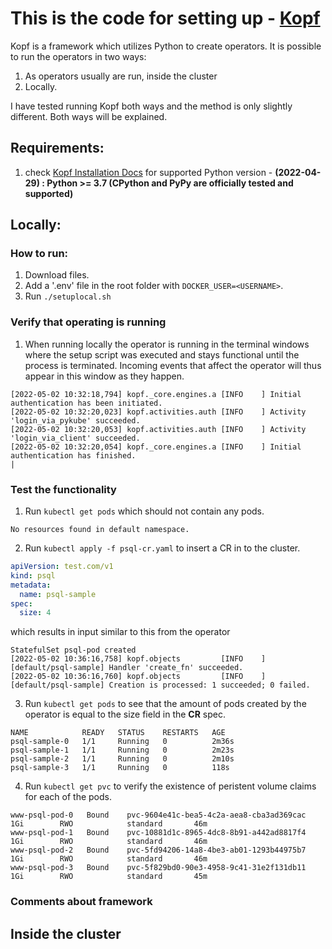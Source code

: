 # This is the code for setting up - [Kopf](https://github.com/nolar/kopf)

Kopf is a framework which utilizes Python to create operators. It is possible to run the operators in two ways:
1. As operators usually are run, inside the cluster
2. Locally.

I have tested running Kopf both ways and the method is only slightly different. Both ways will be explained.


## Requirements:
1. check [Kopf Installation Docs]() for supported Python version - **(2022-04-29) : Python >= 3.7 (CPython and PyPy are officially tested and supported)**

## Locally:
### How to run:
1. Download files.
2. Add a '.env' file in the root folder with `DOCKER_USER=<USERNAME>`.
3. Run `./setuplocal.sh`

### Verify that operating is running
1. When running locally the operator is running in the terminal windows where the setup script was executed and stays functional until the process is terminated. Incoming events that affect the operator will thus appear in this window as they happen.
```console
[2022-05-02 10:32:18,794] kopf._core.engines.a [INFO    ] Initial authentication has been initiated.
[2022-05-02 10:32:20,023] kopf.activities.auth [INFO    ] Activity 'login_via_pykube' succeeded.
[2022-05-02 10:32:20,053] kopf.activities.auth [INFO    ] Activity 'login_via_client' succeeded.
[2022-05-02 10:32:20,054] kopf._core.engines.a [INFO    ] Initial authentication has finished.
|
```

### Test the functionality
1. Run `kubectl get pods` which should not contain any pods.
```console
No resources found in default namespace.
```
2. Run `kubectl apply -f psql-cr.yaml` to insert a CR in to the cluster.
```yaml
apiVersion: test.com/v1
kind: psql
metadata:
  name: psql-sample
spec:
  size: 4
```
which results in input similar to this from the operator 
```console
StatefulSet psql-pod created
[2022-05-02 10:36:16,758] kopf.objects         [INFO    ] [default/psql-sample] Handler 'create_fn' succeeded.
[2022-05-02 10:36:16,760] kopf.objects         [INFO    ] [default/psql-sample] Creation is processed: 1 succeeded; 0 failed.
```
3. Run `kubectl get pods` to see that the amount of pods created by the operator is equal to the size field in the **CR** spec.
```console
NAME            READY   STATUS    RESTARTS   AGE
psql-sample-0   1/1     Running   0          2m36s
psql-sample-1   1/1     Running   0          2m23s
psql-sample-2   1/1     Running   0          2m10s
psql-sample-3   1/1     Running   0          118s
```
4. Run `kubectl get pvc` to verify the existence of peristent volume claims for each of the pods.
```console
www-psql-pod-0   Bound    pvc-9604e41c-bea5-4c2a-aea8-cba3ad369cac   1Gi        RWO            standard       46m
www-psql-pod-1   Bound    pvc-10881d1c-8965-4dc8-8b91-a442ad8817f4   1Gi        RWO            standard       46m
www-psql-pod-2   Bound    pvc-5fd94206-14a8-4be3-ab01-1293b44975b7   1Gi        RWO            standard       46m
www-psql-pod-3   Bound    pvc-5f829bd0-90e3-4958-9c41-31e2f131db11   1Gi        RWO            standard       45m
```

### Comments about framework

## Inside the cluster
